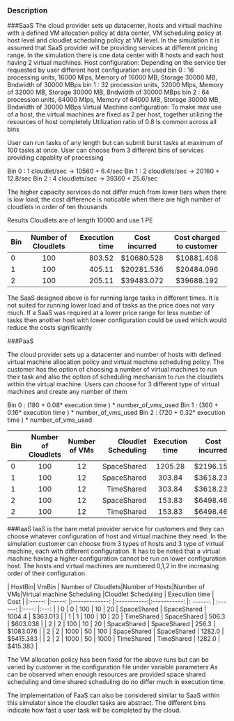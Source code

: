 ### Description

###SaaS
The cloud provider sets up datacenter, hosts and virtual machine with a defined VM allocation policy at data center, VM
scheduling policy at host level and cloudlet scheduling policy at VM level. In the simulation it is assumed that SaaS
provider will be providing services at different pricing range.
In the simulation there is one data center with 8 hosts and each host having 2 virtual machines.
Host configuration: Depending on the service tier requested by user different host configuration are used
bin 0 : 16 processing units, 16000 MIps, Memory of 16000 MB, Storage 30000 MB, Bndwidth of 30000 MBps
bin 1 : 32 procession units, 32000 MIps, Memory of 32000 MB, Storage 30000 MB, Bndwidth of 30000 MBps
bin 2 : 64 procession units, 64000 MIps, Memory of 64000 MB, Storage 30000 MB, Bndwidth of 30000 MBps
Virtual Machine configuration: To make max use of a host, the virtual machines are fixed as 2 per host, together utilizing
the resources of host completely
Utilization ratio of 0.8 is common across all bins

User can run tasks of any length but can submit burst tasks at maximum of 100 tasks at once.
User can choose from 3 different bins of services providing capablity of processing

Bin 0 : 1 cloudlet/sec -> 10560 + 6.4/sec
Bin 1 : 2 cloudlets/sec -> 20160 + 12.8/sec
Bin 2 : 4 cloudlets/sec -> 39360 + 25.6/sec

The higher capacity services do not differ much from lower tiers when there is low load, the cost difference is noticable
when there are high number of cloudlets in order of ten thousands

Results
Cloudlets are of length 10000 and use 1 PE


| Bin   |  Number of Cloudlets  |  Execution time   | Cost incurred | Cost charged to customer  |
|-----  |:-------------:        |------:            |:----:         |:---:                      |
| 0     | 100                   | 803.52            | $10680.528    | $10881.408                |
| 1     | 100                   | 405.11            | $20281.536    | $20484.096                |
| 2     | 100                   | 205.11            | $39483.072    | $39688.192                |

The SaaS designed above is for running large tasks in different times. It is not suited for running lower load and of tasks
as the price does not vary much.
If a SaaS was required at a lower price range for less number of tasks then another host with lower configuration
could be used which would reduce the costs significantly


###PaaS

The cloud provider sets up a datacenter and number of hosts with defined virtual machine allocation policy and virtual
machine scheduling policy. The customer has the option of choosing a number of virtual machines to run their task and
also the option of scheduling mechanism to run the cloudlets within the virtual machine.
Users can choose for 3 different type of virtual machines and create any number of them

Bin 0 : (180 + 0.08* execution time ) * number_of_vms_used
Bin 1 : (360 + 0.16* execution time ) * number_of_vms_used
Bin 2 : (720 + 0.32* execution time ) * number_of_vms_used

| Bin   |  Number of Cloudlets|Number of VMs|Cloudlet Scheduling  |  Execution time   | Cost incurred | Cost charged to customer  |
|:-----  |:-------------:     |:-----------:|  ------:            |:----:             |:---:         | :---:                     |
| 0     | 100                 | 12          | SpaceShared         | 1205.28           | $2196.158    | $2256.4224                |
| 1     | 100                 | 12          | SpaceShared         | 303.84            | $3618.230    | $4368.6144                |
| 1     | 100                 | 12          | TimeShared          | 303.84            | $3618.230    | $4368.6144                |
| 2     | 100                 | 12          | SpaceShared         | 153.83            | $6498.460    | $8689.228                |
| 2     | 100                 | 12          | TimeShared          | 153.83            | $6498.460    | $8689.228                |


###IaaS
IaaS is the bare metal provider service for customers and they can choose whatever configuration of host and virtual
machine they need. In the simulation customer can choose from 3 types of hosts and 3 type of virtual machine, each with
different configuration. It has to be noted that a virtual machine having a higher configuration cannot be run on lower configuration
host. The hosts and virtual machines are numbered 0,1,2 in the increasing order of their configuration.

| HostBin| VmBin     |  Number of Cloudlets|Number of Hosts|Number of VMs|Virtual machine Scheduling |Cloudlet Scheduling  |  Execution time   | Cost       |
|:-----: |:-----:    |:-------------:       |:-----------:|:-----------: |: ------:                  |  :------:            |:----:             |:---:      |
| 0      | 0         | 100                 | 10          | 20          | SpaceShared               | SpaceShared         | 1004.4            | $363.013    | 
| 1      | 1         | 100                 | 10          | 20          | TimeShared                | SpaceShared         | 506.3            | $603.038    |
| 2      | 2         | 100                 | 10          | 20          | SpaceShared               | SpaceShared         | 256.3            | $1083.076    |
| 2      | 2         | 1000                | 50          | 100         | SpaceShared               | SpaceShared         | 1282.0           | $5415.383    |
| 2      | 2         | 1000                | 50          | 1000          | TimeShared                | TimeShared          | 1282.0              | $415.383    |

The VM allocation policy has been fixed for the above runs but can be varied by customer in the configuration file under variable parameters
As can be observed when enough resources are provided space shared scheduling and time shared scheduling do no differ much in execution time.


The implementation of FaaS can also be considered similar to SaaS within this simulator since the cloudlet tasks are abstract.
The different bins indicate how fast a user task will be completed by the cloud.
